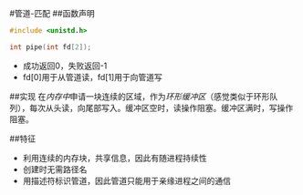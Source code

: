 #管道-匹配
##函数声明
```c
#include <unistd.h>

int pipe(int fd[2]);
```
* 成功返回0，失败返回-1
* fd[0]用于从管道读，fd[1]用于向管道写

##实现
在*内存中*申请一块连续的区域，作为*环形缓冲区*（感觉类似于环形队列），每次从头读，向尾部写入。缓冲区空时，读操作阻塞。缓冲区满时，写操作阻塞。

##特征
* 利用连续的内存块，共享信息，因此有随进程持续性
* 创建时无需路径名
* 用描述符标识管道，因此管道只能用于亲缘进程之间的通信
